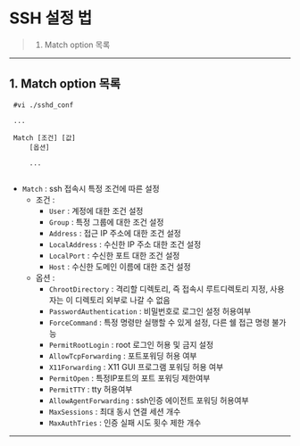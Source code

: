 # SSH 설정 법 
> 1. Match option 목록

---
## 1. Match option 목록
```shell
 #vi ./sshd_conf
 
 ...
 
 Match [조건] [값]
     [옵션]
     
     ...
     
```
- `Match` : ssh 접속시 특정 조건에 따른 설정
  - 조건 : 
    - `User` : 계정에 대한 조건 설정
    - `Group` : 특정 그룹에 대한 조건 설정
    - `Address` : 접근 IP 주소에 대한 조건 설정
    - `LocalAddress` : 수신한 IP 주소 대한 조건 설정
    - `LocalPort` : 수신한 포트 대한 조건 설정
    - `Host` : 수신한 도메인 이름에 대한 조건 설정
  - 옵션 : 
    - `ChrootDirectory` :  격리할 디렉토리, 즉 접속시 루트디렉토리 지정, 사용자는 이 디렉토리 외부로 나갈 수 없음
    - `PasswordAuthentication` :  비밀번호로 로그인 설정 허용여부
    - `ForceCommand` : 특정 명령만 실행할 수 있게 설정, 다른 쉘 접근 명령 불가능
    - `PermitRootLogin` : root 로그인 허용 및 금지 설정
    - `AllowTcpForwarding` : 포트포워딩 허용 여부
    - `X11Forwarding` : X11 GUI 프로그램 포워딩 허용 여부
    - `PermitOpen` : 특정IP포트의 포트 포워딩 제한여부
    - `PermitTTY` : tty 허용여부
    - `AllowAgentForwarding` : ssh인증 에이전트 포워딩 허용여부
    - `MaxSessions` : 최대 동시 연결 세션 개수
    - `MaxAuthTries` : 인증 실패 시도 횟수 제한 개수

---